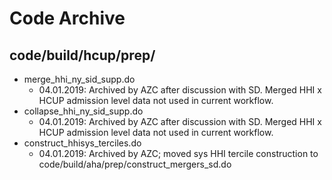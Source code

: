 # Code Archive

## code/build/hcup/prep/

- merge_hhi_ny_sid_supp.do
	* 04.01.2019: Archived by AZC after discussion with SD. Merged HHI x HCUP admission level data not used in current workflow.
- collapse_hhi_ny_sid_supp.do
	* 04.01.2019: Archived by AZC after discussion with SD. Merged HHI x HCUP admission level data not used in current workflow.
- construct_hhisys_terciles.do
	* 04.01.2019: Archived by AZC; moved sys HHI tercile construction to code/build/aha/prep/construct_mergers_sd.do

